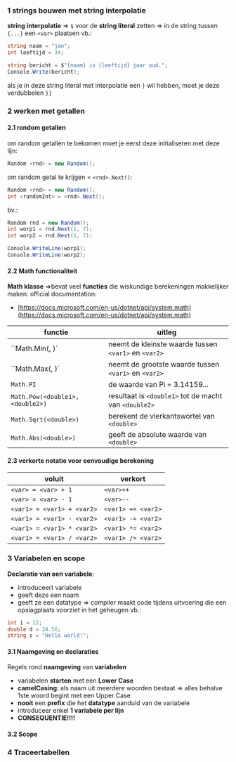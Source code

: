### 1 strings bouwen met string interpolatie
**string** **interpolatie**
=> `$` voor de **string literal** zetten
=> in de string tussen `{...}` een `<var>` plaatsen
vb.:
```c#
string naam = "jan";
int leeftijd = 34;

string bericht = $"{naam} is {leeftijd} jaar oud.";
Console.Write(bericht);
```
als je in deze string literal met interpolatie een `}` wil hebben, moet je deze verdubbelen `}}`

### 2 werken met getallen
#### 2.1 rondom getallen
om random getallen te bekomen moet je eerst deze initialiseren met deze lijn:
```C#
Random <rnd> = new Random();
```

om random getal te krijgen = `<rnd>.Next()`:
```c#
Random <rnd> = new Random();
int <randomInt> = <rnd>.Next();
```

bv.:
```C#
Random rnd = new Random(); 
int worp1 = rnd.Next(1, 7); 
int worp2 = rnd.Next(1, 7);

Console.WriteLine(worp1);
Console.WriteLine(worp2);
```

#### 2.2 Math functionaliteit

**Math klasse**
=>bevat veel **functies** die wiskundige berekeningen makkelijker maken.
official documentation:
- [https://docs.microsoft.com/en-us/dotnet/api/system.math](https://docs.microsoft.com/en-us/dotnet/api/system.math)

| functie                          | uitleg                                                |
| -------------------------------- | ----------------------------------------------------- |
| ``Math.Min(<var1>, <var2>)`      | neemt de kleinste waarde tussen `<var1>` en `<var2>`  |
| ``Math.Max(<var1>, <var2>)`      | neemt de grootste waarde tussen `<var1>` en `<var2>`  |
| `Math.PI`                        | de waarde van Pi = 3.14159...                         |
| `Math.Pow(<double1>, <double2>)` | resultaat is `<double1>` tot de macht van `<double2>` |
| `Math.Sqrt(<double>)`            | berekent de vierkantswortel van `<double>`            |
| `Math.Abs(<double>)`             | geeft de absolute waarde van `<double>`               |
#### 2.3 verkorte notatie voor eenvoudige berekening

| voluit                     | verkort            |
| -------------------------- | ------------------ |
| `<var> = <var> + 1`        | `<var>++`          |
| `<var> = <var> - 1`        | `<var>--`          |
| `<var1> = <var1> + <var2>` | `<var1> += <var2>` |
| `<var1> = <var1> - <var2>` | `<var1> -= <var2>` |
| `<var1> = <var1> * <var2>` | `<var1> *= <var2>` |
| `<var1> = <var1> / <var2>` | `<var1> /= <var2>` |
### 3 Variabelen en scope
**Declaratie van een variabele**:
- introduceert variabele
- geeft deze een naam
- geeft ze een datatype
=> compiler maakt code tijdens uitvoering die een opslagplaats voorziet in het geheugen
vb.:
```c# 
int i = 12; 
double d = 34.56; 
string s = "Hello world!";
```

#### 3.1 Naamgeving en declaraties
Regels rond **naamgeving** van **variabelen**
- variabelen **starten** met een **Lower Case** 
- **camelCasing**: als naam uit meerdere woorden bestaat => alles behalve 1ste woord begint met een Upper Case
- **nooit** een **prefix** die het **datatype** aanduid van de variabele
- introduceer enkel **1 variabele per lijn**
- **CONSEQUENTIE!!!!**

#### 3.2 Scope


### 4 Traceertabellen
